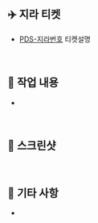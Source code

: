 ## ✈️ 지라 티켓
- [PDS-지라번호](https://pladi-alm.atlassian.net/browse/PDS-지라번호) 티켓설명

<br>

## 👾 작업 내용
- 

<br>

## 📸 스크린샷

<br>

## 🎸 기타 사항
- 
